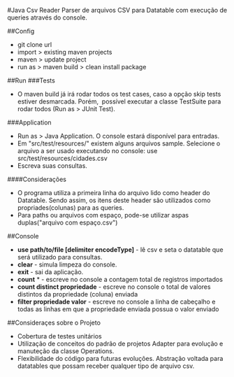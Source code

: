#Java Csv Reader
Parser de arquivos CSV para Datatable com execução de queries através do console.


##Config
- git clone url 
- import > existing maven projects
- maven > update project
- run as > maven build > clean install package

##Run
###Tests
- O maven build já irá rodar todos os test cases, caso a opção skip tests estiver desmarcada. Porém,  possível executar a classe TestSuite para rodar todos (Run as > JUnit Test).

###Application
- Run as > Java Application. O console estará disponível para entradas.
- Em "src/test/resources/" existem alguns arquivos sample. Selecione o arquivo a ser usado executando no console: use src/test/resources/cidades.csv
- Escreva suas consultas. 


####Considerações
- O programa utiliza a primeira linha do arquivo lido como header do Datatable. Sendo assim, os itens deste header são utilizados como propriades(colunas) para as queries.
- Para paths ou arquivos com espaço, pode-se utilizar aspas duplas("arquivo com espaço.csv")


##Console
- **use path/to/file [delimiter encodeType]** - lê csv e seta o datatable que será utilizado para consultas.
- **clear** - simula limpeza do console.
- **exit** - sai da aplicação.
- **count** * - escreve no console a contagem total de registros importados
- **count distinct propriedade** - escreve no console o total de valores distintos da propriedade (coluna) enviada 
- **filter propriedade valor** - escreve no console a linha de cabeçalho e todas as linhas em que a propriedade enviada possua o valor enviado 


##Consideraçes sobre o Projeto
- Cobertura de testes unitários
- Utilização de conceitos do padrão de projetos Adapter para evolução e manuteção da classe Operations.
- Flexibilidade do código para futuras evoluções. Abstração voltada para datatables que possam receber qualquer tipo de arquivo csv.
